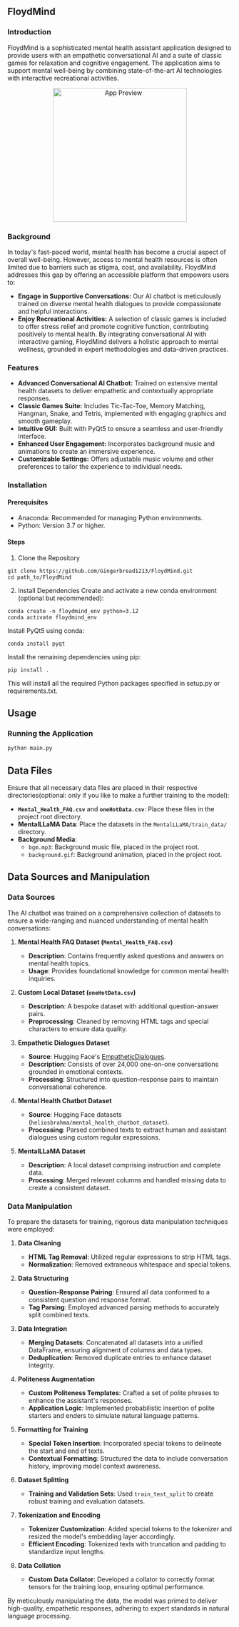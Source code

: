 ## FloydMind

### Introduction

FloydMind is a sophisticated mental health assistant application designed to provide users with an empathetic conversational AI and a suite of classic games for relaxation and cognitive engagement. The application aims to support mental well-being by combining state-of-the-art AI technologies with interactive recreational activities.

<div align="center">
  <img src="/assets/markdown/demo.gif" alt="App Preview" width="300">
</div>


### Background

In today's fast-paced world, mental health has become a crucial aspect of overall well-being. However, access to mental health resources is often limited due to barriers such as stigma, cost, and availability. FloydMind addresses this gap by offering an accessible platform that empowers users to:
+ **Engage in Supportive Conversations:** Our AI chatbot is meticulously trained on diverse mental health dialogues to provide compassionate and helpful interactions.
+ **Enjoy Recreational Activities:** A selection of classic games is included to offer stress relief and promote cognitive function, contributing positively to mental health.
By integrating conversational AI with interactive gaming, FloydMind delivers a holistic approach to mental wellness, grounded in expert methodologies and data-driven practices.

### Features

+ **Advanced Conversational AI Chatbot:** Trained on extensive mental health datasets to deliver empathetic and contextually appropriate responses.
+ **Classic Games Suite:** Includes Tic-Tac-Toe, Memory Matching, Hangman, Snake, and Tetris, implemented with engaging graphics and smooth gameplay.
+ **Intuitive GUI:** Built with PyQt5 to ensure a seamless and user-friendly interface.
+ **Enhanced User Engagement:** Incorporates background music and animations to create an immersive experience.
+ **Customizable Settings:** Offers adjustable music volume and other preferences to tailor the experience to individual needs.

### Installation

#### Prerequisites

+ Anaconda: Recommended for managing Python environments.
+ Python: Version 3.7 or higher.

#### Steps
1. Clone the Repository
```
git clone https://github.com/Gingerbread1213/FloydMind.git
cd path_to/FloydMind
```

2. Install Dependencies
Create and activate a new conda environment (optional but recommended):

```
conda create -n floydmind_env python=3.12
conda activate floydmind_env
```

Install PyQt5 using conda:
```
conda install pyqt
```

Install the remaining dependencies using pip:
```
pip install .
```
This will install all the required Python packages specified in setup.py or requirements.txt.

## Usage

### Running the Application

```bash
python main.py
```

## Data Files

Ensure that all necessary data files are placed in their respective directories(optional: only if you like to make a further training to the model):

- **`Mental_Health_FAQ.csv`** and **`oneHotData.csv`**: Place these files in the project root directory.
- **MentalLLaMA Data**: Place the datasets in the `MentalLLaMA/train_data/` directory.
- **Background Media**:
  - `bgm.mp3`: Background music file, placed in the project root.
  - `background.gif`: Background animation, placed in the project root.

## Data Sources and Manipulation

### Data Sources

The AI chatbot was trained on a comprehensive collection of datasets to ensure a wide-ranging and nuanced understanding of mental health conversations:

1. **Mental Health FAQ Dataset (`Mental_Health_FAQ.csv`)**

   - **Description**: Contains frequently asked questions and answers on mental health topics.
   - **Usage**: Provides foundational knowledge for common mental health inquiries.

2. **Custom Local Dataset (`oneHotData.csv`)**

   - **Description**: A bespoke dataset with additional question-answer pairs.
   - **Preprocessing**: Cleaned by removing HTML tags and special characters to ensure data quality.

3. **Empathetic Dialogues Dataset**

   - **Source**: Hugging Face's [EmpatheticDialogues](https://huggingface.co/datasets/empathetic_dialogues).
   - **Description**: Consists of over 24,000 one-on-one conversations grounded in emotional contexts.
   - **Processing**: Structured into question-response pairs to maintain conversational coherence.

4. **Mental Health Chatbot Dataset**

   - **Source**: Hugging Face datasets (`heliosbrahma/mental_health_chatbot_dataset`).
   - **Processing**: Parsed combined texts to extract human and assistant dialogues using custom regular expressions.

5. **MentalLLaMA Dataset**

   - **Description**: A local dataset comprising instruction and complete data.
   - **Processing**: Merged relevant columns and handled missing data to create a consistent dataset.

### Data Manipulation

To prepare the datasets for training, rigorous data manipulation techniques were employed:

1. **Data Cleaning**

   - **HTML Tag Removal**: Utilized regular expressions to strip HTML tags.
   - **Normalization**: Removed extraneous whitespace and special tokens.

2. **Data Structuring**

   - **Question-Response Pairing**: Ensured all data conformed to a consistent question and response format.
   - **Tag Parsing**: Employed advanced parsing methods to accurately split combined texts.

3. **Data Integration**

   - **Merging Datasets**: Concatenated all datasets into a unified DataFrame, ensuring alignment of columns and data types.
   - **Deduplication**: Removed duplicate entries to enhance dataset integrity.

4. **Politeness Augmentation**

   - **Custom Politeness Templates**: Crafted a set of polite phrases to enhance the assistant's responses.
   - **Application Logic**: Implemented probabilistic insertion of polite starters and enders to simulate natural language patterns.

5. **Formatting for Training**

   - **Special Token Insertion**: Incorporated special tokens to delineate the start and end of texts.
   - **Contextual Formatting**: Structured the data to include conversation history, improving model context awareness.

6. **Dataset Splitting**

   - **Training and Validation Sets**: Used `train_test_split` to create robust training and evaluation datasets.

7. **Tokenization and Encoding**

   - **Tokenizer Customization**: Added special tokens to the tokenizer and resized the model's embedding layer accordingly.
   - **Efficient Encoding**: Tokenized texts with truncation and padding to standardize input lengths.

8. **Data Collation**

   - **Custom Data Collator**: Developed a collator to correctly format tensors for the training loop, ensuring optimal performance.

By meticulously manipulating the data, the model was primed to deliver high-quality, empathetic responses, adhering to expert standards in natural language processing.










